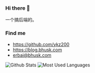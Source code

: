 ### Hi there 👋

一个搞后端的。

### Find me

- <https://github.com/ykz200>
- <https://blog.bhusk.com>
- <erbai@bhusk.com>

![Github Stats](https://github-readme-stats.vercel.app/api?username=ykz200&show_icons=true&theme=dark&count_private=true)
![Most Used Languages](https://github-readme-stats.vercel.app/api/top-langs/?username=ykz200&theme=dark&layout=compact)
